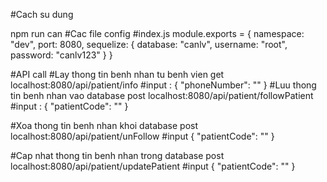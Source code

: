 <p>#Cach su dung</p>
	npm run can
#Cac file config
#index.js
module.exports = {
    namespace: "dev",
    port: 8080,
    sequelize: {
        database: "canlv",
        username: "root",
        password: "canlv123"
    }
}

#API call
#Lay thong tin benh nhan tu benh vien
get localhost:8080/api/patient/info
#input : 
{
  "phoneNumber": ""
}
#Luu thong tin benh nhan vao database
post localhost:8080/api/patient/followPatient
#input :
{
  "patientCode": ""
}

#Xoa thong tin benh nhan khoi database
post localhost:8080/api/patient/unFollow
#input
{
  "patientCode": ""
}

#Cap nhat thong tin benh nhan trong database
post localhost:8080/api/patient/updatePatient
#input
{
  "patientCode": ""
}
